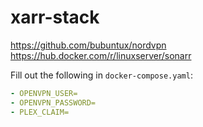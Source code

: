 # xarr-stack
https://github.com/bubuntux/nordvpn
https://hub.docker.com/r/linuxserver/sonarr

Fill out the following in `docker-compose.yaml`:
```yaml
- OPENVPN_USER=
- OPENVPN_PASSWORD=
- PLEX_CLAIM=
```
